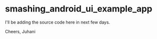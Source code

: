 smashing_android_ui_example_app
===============================

I'll be adding the source code here in next few days.

Cheers,
 Juhani

